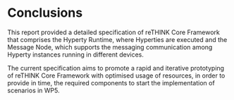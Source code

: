 # Conclusions

This report provided a detailed specification of reTHINK Core Framework that comprises the Hyperty Runtime, where Hyperties are executed and the Message Node, which supports the messaging communication among Hyperty instances running in different devices.

The current specification aims to promote a rapid and iterative prototyping of reTHINK Core Framework with optimised usage of resources, in order to provide in time, the required components to start the implementation of scenarios in WP5.


